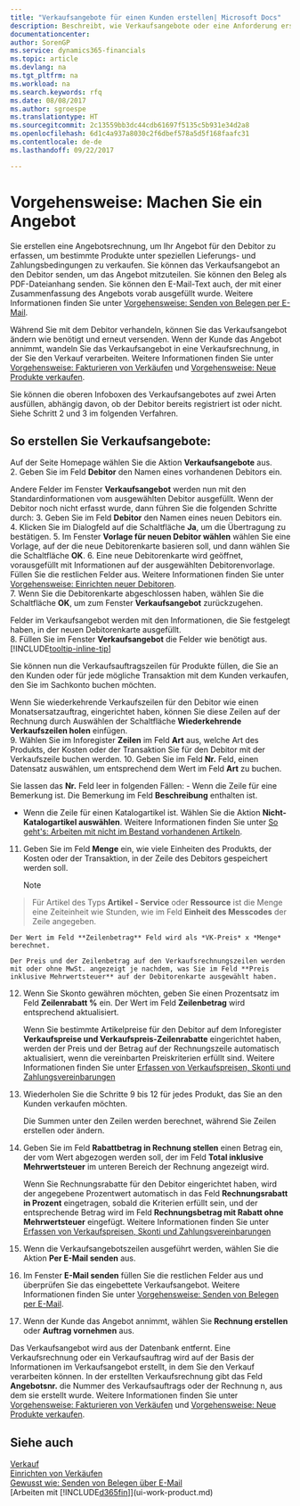 ```yaml
---
title: "Verkaufsangebote für einen Kunden erstellen| Microsoft Docs"
description: Beschreibt, wie Verkaufsangebote oder eine Anforderung erstellt wird, um Ihr Angebot zu erfassen, um unter bestimmten Bedingungen einem Kunden zu verkaufen.
documentationcenter: 
author: SorenGP
ms.service: dynamics365-financials
ms.topic: article
ms.devlang: na
ms.tgt_pltfrm: na
ms.workload: na
ms.search.keywords: rfq
ms.date: 08/08/2017
ms.author: sgroespe
ms.translationtype: HT
ms.sourcegitcommit: 2c13559bb3dc44cdb61697f5135c5b931e34d2a8
ms.openlocfilehash: 6d1c4a937a8030c2f6dbef578a5d5f168faafc31
ms.contentlocale: de-de
ms.lasthandoff: 09/22/2017

---
```

# <a name="how-to-make-offers"></a>Vorgehensweise: Machen Sie ein Angebot
Sie erstellen eine Angebotsrechnung, um Ihr Angebot für den Debitor zu erfassen, um bestimmte Produkte unter speziellen Lieferungs- und Zahlungsbedingungen zu verkaufen. Sie können das Verkaufsangebot an den Debitor senden, um das Angebot mitzuteilen. Sie können den Beleg als PDF-Dateianhang senden. Sie können den E-Mail-Text auch, der mit einer Zusammenfassung des Angebots vorab ausgefüllt wurde. Weitere Informationen finden Sie unter [Vorgehensweise: Senden von Belegen per E-Mail](ui-how-send-documents-email.md).

Während Sie mit dem Debitor verhandeln, können Sie das Verkaufsangebot ändern wie benötigt und erneut versenden. Wenn der Kunde das Angebot annimmt, wandeln Sie das Verkaufsangebot in eine Verkaufsrechnung, in der Sie den Verkauf verarbeiten. Weitere Informationen finden Sie unter [Vorgehensweise: Fakturieren von Verkäufen](sales-how-invoice-sales.md) und [Vorgehensweise: Neue Produkte verkaufen](sales-how-sell-products.md).

Sie können die oberen Infoboxen des Verkaufsangebotes auf zwei Arten ausfüllen, abhängig davon, ob der Debitor bereits registriert ist oder nicht. Siehe Schritt 2 und 3 im folgenden Verfahren.

## <a name="to-create-a-sales-quote"></a>So erstellen Sie Verkaufsangebote:
Auf der Seite Homepage wählen Sie die Aktion **Verkaufsangebote** aus.  
2. Geben Sie im Feld **Debitor** den Namen eines vorhandenen Debitors ein.

   Andere Felder im Fenster **Verkaufsangebot** werden nun mit den Standardinformationen vom ausgewählten Debitor ausgefüllt. Wenn der Debitor noch nicht erfasst wurde, dann führen Sie die folgenden Schritte durch:
3. Geben Sie im Feld **Debitor** den Namen eines neuen Debitors ein.
4. Klicken Sie im Dialogfeld auf die Schaltfläche **Ja**, um die Übertragung zu bestätigen.
5. Im Fenster **Vorlage für neuen Debitor wählen** wählen Sie eine Vorlage, auf der die neue Debitorenkarte basieren soll, und dann wählen Sie die Schaltfläche **OK**.
6. Eine neue Debitorenkarte wird geöffnet, vorausgefüllt mit Informationen auf der ausgewählten Debitorenvorlage. Füllen Sie die restlichen Felder aus. Weitere Informationen finden Sie unter [Vorgehensweise: Einrichten neuer Debitoren](sales-how-register-new-customers.md).  
7. Wenn Sie die Debitorenkarte abgeschlossen haben, wählen Sie die Schaltfläche **OK**, um zum Fenster **Verkaufsangebot** zurückzugehen.

   Felder im Verkaufsangebot werden mit den Informationen, die Sie festgelegt haben, in der neuen Debitorenkarte ausgefüllt.  
8. Füllen Sie im Fenster **Verkaufsangebot** die Felder wie benötigt aus. [!INCLUDE[tooltip-inline-tip](includes/tooltip-inline-tip_md.md)]  

Sie können nun die Verkaufsauftragszeilen für Produkte füllen, die Sie an den Kunden oder für jede mögliche Transaktion mit dem Kunden verkaufen, den Sie im Sachkonto buchen möchten.   

Wenn Sie wiederkehrende Verkaufszeilen für den Debitor wie einen Monatsersatzauftrag, eingerichtet haben, können Sie diese Zeilen auf der Rechnung durch Auswählen der Schaltfläche **Wiederkehrende Verkaufszeilen holen** einfügen.  
9. Wählen Sie im Inforegister **Zeilen** im Feld **Art** aus, welche Art des Produkts, der Kosten oder der Transaktion Sie für den Debitor mit der Verkaufszeile buchen werden.
10. Geben Sie im Feld **Nr.** Feld, einen Datensatz auswählen, um entsprechend dem Wert im Feld **Art** zu buchen.

 Sie lassen das **Nr.** Feld leer in folgenden Fällen: - Wenn die Zeile für eine Bemerkung ist. Die Bemerkung im Feld **Beschreibung** enthalten ist.
 - Wenn die Zeile für einen Katalogartikel ist. Wählen Sie die Aktion **Nicht-Katalogartikel auswählen**. Weitere Informationen finden Sie unter [So geht's: Arbeiten mit nicht im Bestand vorhandenen Artikeln](inventory-how-work-nonstock-items.md).

11. Geben Sie im Feld **Menge** ein, wie viele Einheiten des Produkts, der Kosten oder der Transaktion, in der Zeile des Debitors gespeichert werden soll.

    > [!NOTE]  
>   Für Artikel des Typs **Artikel - Service** oder **Ressource** ist die Menge eine Zeiteinheit wie Stunden, wie im Feld **Einheit des Messcodes** der Zeile angegeben.  

    Der Wert im Feld **Zeilenbetrag** Feld wird als *VK-Preis* x *Menge* berechnet.  

    Der Preis und der Zeilenbetrag auf den Verkaufsrechnungszeilen werden mit oder ohne MwSt. angezeigt je nachdem, was Sie im Feld **Preis inklusive Mehrwertsteuer** auf der Debitorenkarte ausgewählt haben.  
12. Wenn Sie Skonto gewähren möchten, geben Sie einen Prozentsatz im Feld **Zeilenrabatt %** ein. Der Wert im Feld **Zeilenbetrag** wird entsprechend aktualisiert.  

    Wenn Sie bestimmte Artikelpreise für den Debitor auf dem Inforegister **Verkaufspreise und Verkaufspreis-Zeilenrabatte** eingerichtet haben, werden der Preis und der Betrag auf der Rechnungszeile automatisch aktualisiert, wenn die vereinbarten Preiskriterien erfüllt sind. Weitere Informationen finden Sie unter [Erfassen von Verkaufspreisen, Skonti und Zahlungsvereinbarungen](sales-how-record-sales-price-discount-payment-agreements.md)  
13. Wiederholen Sie die Schritte 9 bis 12 für jedes Produkt, das Sie an den Kunden verkaufen möchten.  

    Die Summen unter den Zeilen werden berechnet, während Sie Zeilen erstellen oder ändern.  
14. Geben Sie im Feld **Rabattbetrag in Rechnung stellen** einen Betrag ein, der vom Wert abgezogen werden soll, der im Feld **Total inklusive Mehrwertsteuer** im unteren Bereich der Rechnung angezeigt wird.

    Wenn Sie Rechnungsrabatte für den Debitor eingerichtet haben, wird der angegebene Prozentwert automatisch in das Feld **Rechnungsrabatt in Prozent** eingetragen, sobald die Kriterien erfüllt sein, und der entsprechende Betrag wird im Feld **Rechnungsbetrag mit Rabatt ohne Mehrwertsteuer** eingefügt. Weitere Informationen finden Sie unter [Erfassen von Verkaufspreisen, Skonti und Zahlungsvereinbarungen](sales-how-record-sales-price-discount-payment-agreements.md)
15. Wenn die Verkaufsangebotszeilen ausgeführt werden, wählen Sie die Aktion **Per E-Mail senden** aus.
16. Im Fenster **E-Mail senden** füllen Sie die restlichen Felder aus und überprüfen Sie das eingebettete Verkaufsangebot. Weitere Informationen finden Sie unter [Vorgehensweise: Senden von Belegen per E-Mail](ui-how-send-documents-email.md).
17. Wenn der Kunde das Angebot annimmt, wählen Sie **Rechnung erstellen** oder **Auftrag vornehmen** aus.

Das Verkaufsangebot wird aus der Datenbank entfernt. Eine Verkaufsrechnung oder ein Verkaufsauftrag wird auf der Basis der Informationen im Verkaufsangebot erstellt, in dem Sie den Verkauf verarbeiten können. In der erstellten Verkaufsrechnung gibt das Feld **Angebotsnr.** die Nummer des Verkaufsauftrags oder der Rechnung  n, aus dem sie erstellt wurde. Weitere Informationen finden Sie unter [Vorgehensweise: Fakturieren von Verkäufen](sales-how-invoice-sales.md) und [Vorgehensweise: Neue Produkte verkaufen](sales-how-sell-products.md).

## <a name="see-also"></a>Siehe auch
[Verkauf](sales-manage-sales.md)  
[Einrichten von Verkäufen](sales-setup-sales.md)  
[Gewusst wie: Senden von Belegen über E-Mail](ui-how-send-documents-email.md)  
[Arbeiten mit [!INCLUDE[d365fin](includes/d365fin_md.md)]](ui-work-product.md)

